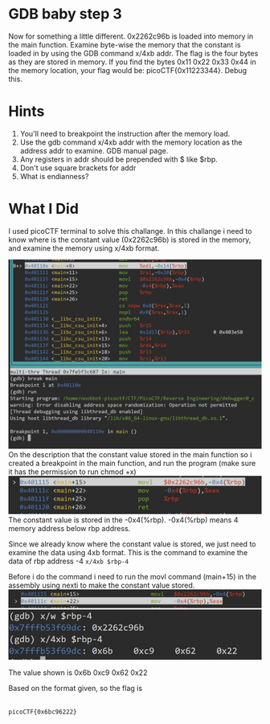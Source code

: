 # GDB baby step 3

Now for something a little different. 0x2262c96b is loaded into memory in the main function. Examine byte-wise the memory that the constant is loaded in by using the GDB command x/4xb addr. The flag is the four bytes as they are stored in memory. If you find the bytes 0x11 0x22 0x33 0x44 in the memory location, your flag would be: picoCTF{0x11223344}.
Debug this.

# Hints

1. You'll need to breakpoint the instruction after the memory load.
2. Use the gdb command x/4xb addr with the memory location as the address addr to examine. GDB manual page.
3. Any registers in addr should be prepended with $ like $rbp.
4. Don't use square brackets for addr
5. What is endianness?

# What I Did

I used picoCTF terminal to solve this challange.
In this challange i need to know where is the constant value (0x2262c96b) is stored
in the memory, and examine the memory using x/4xb format.

<img src="Pic_1.jpg">
On the description that the constant value stored in the main function so
i created a breakpoint in the main function, and run the program (make sure it has the permission to run chmod +x)

<img src="Pic_2.jpg">
The constant value is stored in the -0x4(%rbp).
-0x4(%rbp) means 4 memory address below rbp address.

Since we already know where the constant value is stored, we just
need to examine the data using 4xb format.
This is the command to examine the data of rbp address -4
`x/4xb $rbp-4`

Before i do the command
i need to run the movl command (main+15) in the assembly using nexti to make the
constant value stored.
<img src="Pic_3.jpg">
<img src="Pic_4.jpg">

The value shown is 0x6b 0xc9 0x62 0x22

Based on the format given, so the flag is

```

picoCTF{0x6bc96222}

```
